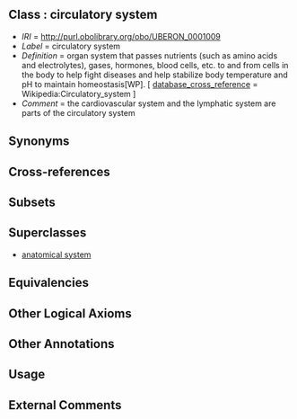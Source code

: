 
## Class : circulatory system

 * *IRI* = http://purl.obolibrary.org/obo/UBERON_0001009
 * *Label* = circulatory system
 * *Definition* = organ system that passes nutrients (such as amino acids and electrolytes), gases, hormones, blood cells, etc. to and from cells in the body to help fight diseases and help stabilize body temperature and pH to maintain homeostasis[WP]. [ [database_cross_reference](../../ef/oboInOwl#hasDbXref.md) = Wikipedia:Circulatory_system ]
 * *Comment* = the cardiovascular system and the lymphatic system are parts of the circulatory system

## Synonyms


## Cross-references


## Subsets


## Superclasses

 * [anatomical system](../../UBERON/67/UBERON_0000467.md)

## Equivalencies


## Other Logical Axioms


## Other Annotations


## Usage


## External Comments

